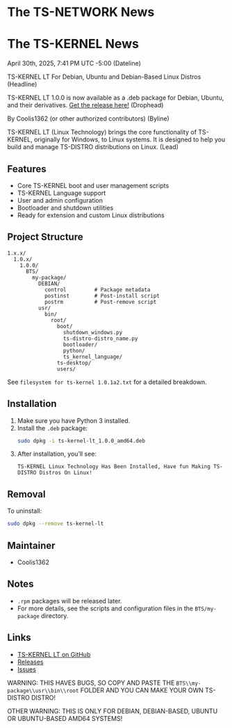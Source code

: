 <!-- filepath: c:\Users\tadeo\OneDrive\Documents\GitHub\TS-NETWORK\SECTIONS\TS-KENREL NEWS\NEWS\NEWS 4-30-2025 2\TS-KERNEL-LT-README.md -->
# The TS-NETWORK News

# The TS-KERNEL News

April 30th, 2025, 7:41 PM UTC -5:00 (Dateline)

TS-KERNEL LT For Debian, Ubuntu and Debian-Based Linux Distros (Headline)

TS-KERNEL LT 1.0.0 is now available as a .deb package for Debian, Ubuntu, and their derivatives. [Get the release here!](https://github.com/Coolis1362/TS-KERNEL-LT) (Drophead)

By Coolis1362 (or other authorized contributors) (Byline)

TS-KERNEL LT (Linux Technology) brings the core functionality of TS-KERNEL, originally for Windows, to Linux systems. It is designed to help you build and manage TS-DISTRO distributions on Linux. (Lead)

## Features

- Core TS-KERNEL boot and user management scripts
- TS-KERNEL Language support
- User and admin configuration
- Bootloader and shutdown utilities
- Ready for extension and custom Linux distributions

## Project Structure

```
1.x.x/
  1.0.x/
    1.0.0/
      BTS/
        my-package/
          DEBIAN/
            control         # Package metadata
            postinst        # Post-install script
            postrm          # Post-remove script
          usr/
            bin/
              root/
                boot/
                  shutdown_windows.py
                  ts-distro-distro_name.py
                  bootloader/
                  python/
                  ts_kernel_language/
                ts-desktop/
                users/
```

See `filesystem for ts-kernel 1.0.1a2.txt` for a detailed breakdown.

## Installation

1. Make sure you have Python 3 installed.
2. Install the `.deb` package:
   ```sh
   sudo dpkg -i ts-kernel-lt_1.0.0_amd64.deb
   ```
3. After installation, you’ll see:
   ```
   TS-KERNEL Linux Technology Has Been Installed, Have fun Making TS-DISTRO Distros On Linux!
   ```

## Removal

To uninstall:
```sh
sudo dpkg --remove ts-kernel-lt
```

## Maintainer

- Coolis1362

## Notes

- `.rpm` packages will be released later.
- For more details, see the scripts and configuration files in the `BTS/my-package` directory.

## Links

- [TS-KERNEL LT on GitHub](https://github.com/Coolis1362/TS-KERNEL-LT)
- [Releases](https://github.com/Coolis1362/TS-KERNEL-LT/releases)
- [Issues](https://github.com/Coolis1362/TS-KERNEL-LT/issues)

WARNING: THIS HAVES BUGS, SO COPY AND PASTE THE `BTS\\my-package\\usr\\bin\\root` FOLDER AND YOU CAN MAKE YOUR OWN TS-DISTRO DISTRO!

OTHER WARNING: THIS IS ONLY FOR DEBIAN, DEBIAN-BASED, UBUNTU OR UBUNTU-BASED AMD64 SYSTEMS!
